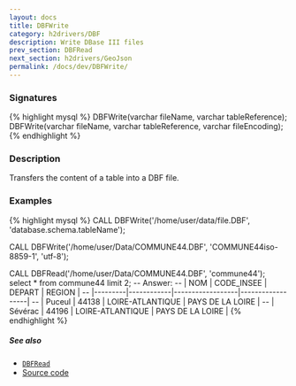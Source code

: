 ```yaml
---
layout: docs
title: DBFWrite
category: h2drivers/DBF
description: Write DBase III files
prev_section: DBFRead
next_section: h2drivers/GeoJson
permalink: /docs/dev/DBFWrite/
---
```


### Signatures

{% highlight mysql %}
DBFWrite(varchar fileName, varchar tableReference);
DBFWrite(varchar fileName, varchar tableReference, 
         varchar fileEncoding);
{% endhighlight %}

### Description
Transfers the content of a table into a DBF file.

### Examples

{% highlight mysql %}
CALL DBFWrite('/home/user/data/file.DBF', 
              'database.schema.tableName');

CALL DBFWrite('/home/user/Data/COMMUNE44.DBF', 'COMMUNE44iso-8859-1', 
              'utf-8');

CALL DBFRead('/home/user/Data/COMMUNE44.DBF', 'commune44');
select * from commune44 limit 2;
-- Answer:
-- |   NOM   | CODE_INSEE |      DEPART      |      REGION      |
-- |---------|------------|------------------|------------------|
-- | Puceul  |   44138    | LOIRE-ATLANTIQUE | PAYS DE LA LOIRE |
-- | Sévérac |   44196    | LOIRE-ATLANTIQUE | PAYS DE LA LOIRE |
{% endhighlight %}

##### See also

* [`DBFRead`](../DBFRead)
* <a href="https://github.com/irstv/H2GIS/blob/a8e61ea7f1953d1bad194af926a568f7bc9aac96/h2drivers/src/main/java/org/h2gis/drivers/dbf/DBFWrite.java" target="_blank">Source code</a>